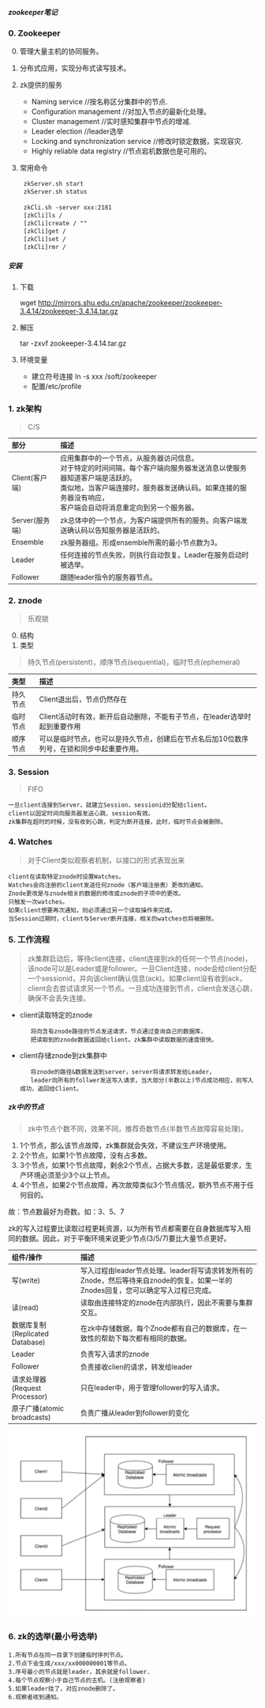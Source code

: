 ##### zookeeper笔记

### 0. Zookeeper

0. 管理大量主机的协同服务。
1. 分布式应用，实现分布式读写技术。
2. zk提供的服务

    * Naming service				//按名称区分集群中的节点.
    * Configuration management	    //对加入节点的最新化处理。
    * Cluster management			//实时感知集群中节点的增减.
    * Leader election				//leader选举
    * Locking and synchronization service	//修改时锁定数据，实现容灾.
    * Highly reliable data registry		//节点宕机数据也是可用的。

3. 常用命令
        
        zkServer.sh start
        zkServer.sh status
        
        zkCli.sh -server xxx:2181
        [zkCli]ls /
        [zkCli]create / ""
        [zkCli]get /
        [zkCli]set /
        [zkCli]rmr /


##### 安装
    
1. 下载
 
    wget http://mirrors.shu.edu.cn/apache/zookeeper/zookeeper-3.4.14/zookeeper-3.4.14.tar.gz
    
2. 解压

    tar -zxvf zookeeper-3.4.14.tar.gz

3. 环境变量
    
    * 建立符号连接 ln -s xxx /soft/zookeeper
    * 配置/etc/profile



### 1. zk架构       
> C/S

| 部分 | 描述 |
| :----- | :----- |
|Client(客户端)|应用集群中的一个节点，从服务器访问信息。<br>对于特定的时间间隔，每个客户端向服务器发送消息以使服务器知道客户端是活跃的。<br>类似地，当客户端连接时，服务器发送确认码。如果连接的服务器没有响应，<br>客户端会自动将消息重定向到另一个服务器。|
|Server(服务端)|zk总体中的一个节点，为客户端提供所有的服务。向客户端发送确认码以告知服务器是活跃的。|
|Ensemble|zk服务器组。形成ensemble所需的最小节点数为3。|
|Leader|任何连接的节点失败，则执行自动恢复。Leader在服务启动时被选举。|
|Follower|跟随leader指令的服务器节点。|

### 2. znode
> 乐观锁
0. 结构
1. 类型
> 持久节点(persistent)，顺序节点(sequential)，临时节点(ephemeral)

| 类型 | 描述 |
| :----- | :----- |
|持久节点|Client退出后，节点仍然存在|
|临时节点|Client活动时有效，断开后自动删除，不能有子节点，在leader选举时起到重要作用|
|顺序节点|可以是临时节点，也可以是持久节点，创建后在节点名后加10位数序列号，在锁和同步中起重要作用。|

### 3. Session
>FIFO

    一旦client连接到Server，就建立Session，sessionid分配给client。
    client以固定时间向服务器发送心跳，session有效。
    zk集群在超时的时候，没有收到心跳，判定为断开连接，此时，临时节点会被删除。
    
### 4. Watches
> 对于Client类似观察者机制，以接口的形式表现出来
    
    client在读取特定znode时设置Watches。
    Watches会向注册的client发送任何znode（客户端注册表）更改的通知。
    Znode更改是与znode相关的数据的修改或znode的子项中的更改。
    只触发一次watches。
    如果client想要再次通知，则必须通过另一个读取操作来完成。
    当Session过期时，client与Server断开连接，相关的watches也将被删除。

### 5. 工作流程
> zk集群启动后，等待client连接，client连接到zk的任何一个节点(node)，该node可以是Leader或是follower。一旦Client连接，node会给client分配一个sessionid，并向该client确认信息(ack)。如果client没有收到ack，client会去尝试请求另一个节点。一旦成功连接到节点，client会发送心跳，确保不会丢失连接。

   * client读取特定的znode
           
            将向含有znode路径的节点发送请求，节点通过查询自己的数据库，
            把读取到的znode数据返回给client。zk集群中读取数据的速度很快。
   
   * client存储znode到zk集群中
        
            将znode的路径&数据发送到server，server将请求转发给Leader，
            leader向所有的follwer发送写入请求，当大部分(半数以上)节点成功相应，则写入成功，返回给Client。
            
##### zk中的节点
> zk中节点个数不同，效果不同，推荐奇数节点(半数节点故障容易处理)。

1. 1个节点，那么该节点故障，zk集群就会失效，不建议生产环境使用。
2. 2个节点，如果1个节点故障，没有占多数。
3. 3个节点，如果1个节点故障，剩余2个节点，占据大多数，这是最低要求，生产环境必须至少3个以上节点。
4. 4个节点，如果2个节点故障，再次故障类似3个节点情况，额外节点不用于任何目的。

故：节点数最好为奇数。如：3、5、7

zk的写入过程要比读取过程更耗资源，以为所有节点都需要在自身数据库写入相同的数据。因此，对于平衡环境来说更少节点(3/5/7)要比大量节点更好。

|组件/操作|描述|
|:----|:-----|
|写(write)|写入过程由leader节点处理。leader将写请求转发所有的Znode，然后等待来自znode的恢复。如果一半的Znodes回复，您可以确定写入过程已完成。|
|读(read)|读取由连接特定的znode在内部执行，因此不需要与集群交互。|
|数据库复制(Replicated Database)|在zk中存储数据，每个Znode都有自己的数据库，在一致性的帮助下每次都有相同的数据。|
|Leader|负责写入请求的znode|
|Follower|负责接收clien的请求，转发给leader|
|请求处理器(Request Processor)|只在leader中，用于管理follower的写入请求。|
|原子广播(atomic broadcasts)|负责广播从leader到follower的变化|

![workflow](./pic/zk-workflow.png)

### 6. zk的选举(最小号选举)
    1.所有节点在同一目录下创建临时序列节点。
	2.节点下会生成/xxx/xx000000001等节点。
	3.序号最小的节点就是leader，其余就是follower.
	4.每个节点观察小于自己节点的主机。(注册观察者)
	5.如果leader挂了，对应znode删除了。
	6.观察者收到通知。
